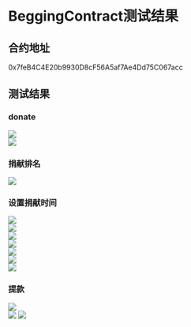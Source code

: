 # BeggingContract测试结果

## 合约地址
0x7feB4C4E20b9930D8cF56A5af7Ae4Dd75C067acc

## 测试结果
### donate
![](./img/donate1.png)  
![](.\img\donate2.png)  
### 捐献排名
![](.\img\getRanks.png)  
### 设置捐献时间
![](.\img\setDonateTime1_1.png)   
![](.\img\setDonateTime1-2.png)  
![](.\img\setDonateTime2-1.png)  
![](.\img\setDonateTime2-2.png)  
![](.\img\setDonateTime2-3.png)  
![](.\img\setDonateTime2-4.png)  
![](.\img\setDonateTime2-5.png)  
### 提款
![](.\img\withdraw1-1.png)  
![](.\img\withdraw2-1.png)
![](.\img\withdraw2-2.png)



